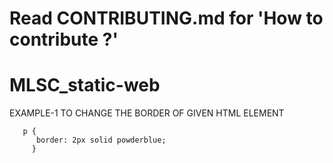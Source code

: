 # Read CONTRIBUTING.md for 'How to contribute ?'
# MLSC_static-web

EXAMPLE-1 TO CHANGE THE BORDER OF GIVEN HTML ELEMENT

       p {
          border: 2px solid powderblue;
         }
